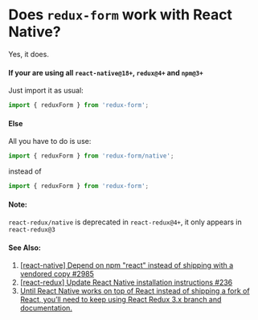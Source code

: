 # Does `redux-form` work with React Native?

Yes, it does.

#### If your are using all `react-native@18+`, `redux@4+` and `npm@3+`

Just import it as usual:

```javascript
import { reduxForm } from 'redux-form';
```

#### Else

All you have to do is use:

```javascript
import { reduxForm } from 'redux-form/native';
```

instead of

```javascript
import { reduxForm } from 'redux-form';
```

#### Note:

`react-redux/native` is deprecated in `react-redux@4+`, it only appears in `react-redux@3`

#### See Also:

1. [[react-native] Depend on npm "react" instead of shipping with a vendored copy #2985](https://github.com/facebook/react-native/issues/2985)
2. [[react-redux] Update React Native installation instructions #236](https://github.com/rackt/react-redux/issues/236)
3. [Until React Native works on top of React instead of shipping a fork of React, you’ll need to keep using React Redux 3.x branch and documentation.](https://github.com/erikras/redux-form/issues/473#issuecomment-167690524)
